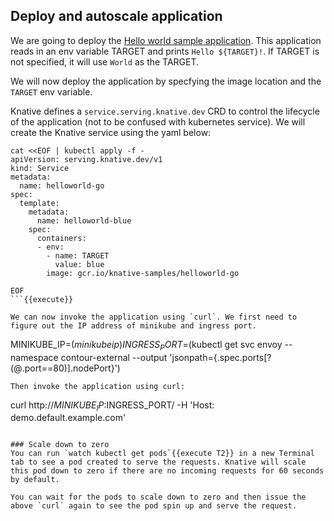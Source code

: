 ## Deploy and autoscale application

We are going to deploy the [Hello world sample application](https://knative.dev/docs/serving/samples/hello-world/helloworld-go/). This application reads in an env variable TARGET and prints `Hello ${TARGET}!`. If TARGET is not specified, it will use `World` as the TARGET.

We will now deploy the application by specfying the image location and the `TARGET` env variable.

Knative defines a `service.serving.knative.dev` CRD to control the lifecycle of the application (not to be confused with kubernetes service). We will create the Knative service using the yaml below:

```
cat <<EOF | kubectl apply -f -
apiVersion: serving.knative.dev/v1
kind: Service
metadata:
  name: helloworld-go
spec:
  template:
    metadata:
      name: helloworld-blue
    spec:
      containers:
      - env:
        - name: TARGET
          value: blue
        image: gcr.io/knative-samples/helloworld-go

EOF
```{{execute}}

We can now invoke the application using `curl`. We first need to figure out the IP address of minikube and ingress port.
```
MINIKUBE_IP=$(minikube ip)
INGRESS_PORT=$(kubectl get svc envoy --namespace contour-external --output 'jsonpath={.spec.ports[?(@.port==80)].nodePort}')
```{{execute}}
Then invoke the application using curl:
```
curl http://$MINIKUBE_IP:$INGRESS_PORT/ -H 'Host: demo.default.example.com'
```{{execute T1}}

### Scale down to zero
You can run `watch kubectl get pods`{{execute T2}} in a new Terminal tab to see a pod created to serve the requests. Knative will scale this pod down to zero if there are no incoming requests for 60 seconds by default.

You can wait for the pods to scale down to zero and then issue the above `curl` again to see the pod spin up and serve the request.

